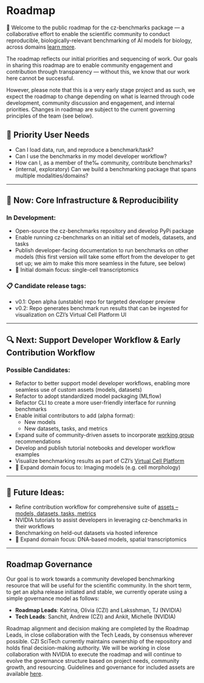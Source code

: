 # Roadmap

👋 Welcome to the public roadmap for the cz-benchmarks package — a collaborative effort to enable the scientific community to conduct reproducible, biologically-relevant benchmarking of AI models for biology, across domains [learn more](/README.md).

The roadmap reflects our initial priorities and sequencing of work. Our goals in sharing this roadmap are to enable community engagement and contribution through transparency — without this, we know that our work here cannot be successful.

However, please note that this is a very early stage project and as such, we expect the roadmap to change depending on what is learned through code development, community discussion and engagement, and internal priorities. Changes in roadmap are subject to the current governing principles of the team (see below).


## 🙋 Priority User Needs

- Can I load data, run, and reproduce a benchmark/task?
- Can I use the benchmarks in my model developer workflow?
- How can I, as a member of the‰ community, contribute benchmarks?
- (internal, exploratory) Can we build a benchmarking package that spans multiple modalities/domains?

---

## 🎯 Now: Core Infrastructure & Reproducibility

### In Development:
- Open-source the cz-benchmarks repository and develop PyPi package
- Enable running cz-benchmarks on an initial set of models, datasets, and tasks
- Publish developer-facing documentation to run benchmarks on other models (this first version will take some effort from the developer to get set up; we aim to make this more seamless in the future, see below)
- 🔬 Initial domain focus: single-cell transcriptomics

### 📋 Candidate release tags:
- v0.1: Open alpha (unstable) repo for targeted developer preview
- v0.2: Repo generates benchmark run results that can be ingested for visualization on CZI’s Virtual Cell Platform UI

---

## 🔍 Next: Support Developer Workflow & Early Contribution Workflow

### Possible Candidates:
- Refactor to better support model developer workflows, enabling more seamless use of custom assets (models, datasets)
- Refactor to adopt standardized model packaging (MLflow)
- Refactor CLI to create a more user-friendly interface for running benchmarks
- Enable initial contributors to add (alpha format):
  - New models
  - New datasets, tasks, and metrics
- Expand suite of community-driven assets to incorporate [working group](https://virtualcellmodels.cziscience.com/micro-pub/jamboree-launches-working-group) recommendations
- Develop and publish tutorial notebooks and developer workflow examples
- Visualize benchmarking results as part of CZI’s [Virtual Cell Platform](http://virtualcellmodels.cziscience.com)
- 🔬 Expand domain focus to: Imaging models (e.g. cell morphology)

---

## 🚀 Future Ideas:
- Refine contribution workflow for comprehensive suite of [assets – models, datasets, tasks, metrics]((docs/source/assets.md))
- NVIDIA tutorials to assist developers in leveraging cz-benchmarks in their workflows
- Benchmarking on held-out datasets via hosted inference
- 🔬 Expand domain focus: DNA-based models, spatial transcriptomics

---

## Roadmap Governance

Our goal is to work towards a community developed benchmarking resource that will be useful for the scientific community. In the short term, to get an alpha release initiated and stable, we currently operate using a simple governance model as follows:

- **Roadmap Leads**: Katrina, Olivia (CZI) and Laksshman, TJ (NVIDIA)
- **Tech Leads**: Sanchit, Andrew (CZI) and Ankit, Michelle (NVIDIA)

Roadmap alignment and decision making are completed by the Roadmap Leads, in close collaboration with the Tech Leads, by consensus wherever possible. CZI SciTech currently maintains ownership of the repository and holds final decision-making authority. We will be working in close collaboration with NVIDIA to execute the roadmap and will continue to evolve the governance structure based on project needs, community growth, and resourcing. Guidelines and governance for included assets are available [here](docs/source/assets.md).
